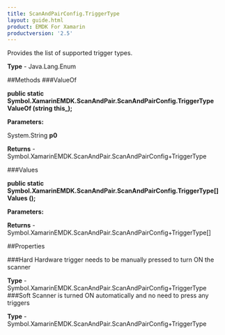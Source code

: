 ```yaml
---
title: ScanAndPairConfig.TriggerType
layout: guide.html
product: EMDK For Xamarin 
productversion: '2.5' 
---
```

Provides the list of supported trigger types.

**Type** - Java.Lang.Enum

##Methods
###ValueOf

**public static Symbol.XamarinEMDK.ScanAndPair.ScanAndPairConfig.TriggerType ValueOf (string this_);**


        

**Parameters:**

System.String **p0** 

**Returns** - Symbol.XamarinEMDK.ScanAndPair.ScanAndPairConfig+TriggerType

###Values

**public static Symbol.XamarinEMDK.ScanAndPair.ScanAndPairConfig.TriggerType[] Values ();**


        

**Parameters:**

**Returns** - Symbol.XamarinEMDK.ScanAndPair.ScanAndPairConfig+TriggerType[]

##Properties

###Hard
Hardware trigger needs to be manually pressed to turn ON the scanner

**Type** - Symbol.XamarinEMDK.ScanAndPair.ScanAndPairConfig+TriggerType
###Soft
Scanner is turned ON automatically and no need to press any triggers

**Type** - Symbol.XamarinEMDK.ScanAndPair.ScanAndPairConfig+TriggerType
